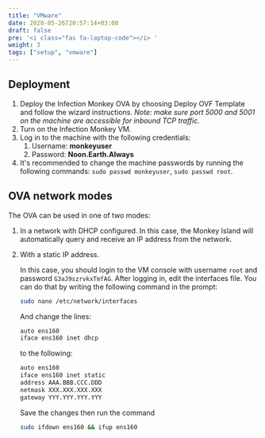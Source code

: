 ```yaml
---
title: "VMware"
date: 2020-05-26T20:57:14+03:00
draft: false
pre: '<i class="fas fa-laptop-code"></i> '
weight: 3
tags: ["setup", "vmware"] 
---
```


## Deployment

1. Deploy the Infection Monkey OVA by choosing Deploy OVF Template and follow the wizard instructions. *Note: make sure port 5000 and 5001 on the machine are accessible for inbound TCP traffic.*
2. Turn on the Infection Monkey VM.
3. Log in to the machine with the following credentials:
   1. Username: **monkeyuser**
   2. Password: **Noon.Earth.Always**
4. It's recommended to change the machine passwords by running the following commands: `sudo passwd monkeyuser`, `sudo passwd root`.

## OVA network modes

The OVA can be used in one of two modes:

1. In a network with DHCP configured. In this case, the Monkey Island will automatically query and receive an IP address from the network.
1. With a static IP address.

    In this case, you should login to the VM console with
username `root` and password `G3aJ9szrvkxTmfAG`. After logging in, edit the interfaces file. You can do that by writing the following command in the prompt:

    ```sh
    sudo nano /etc/network/interfaces
    ```

    And change the lines:

    ```sh
    auto ens160
    iface ens160 inet dhcp
    ```

    to the following:

    ```sh
    auto ens160
    iface ens160 inet static
    address AAA.BBB.CCC.DDD
    netmask XXX.XXX.XXX.XXX
    gateway YYY.YYY.YYY.YYY
    ```

    Save the changes then run the command

    ```sh
    sudo ifdown ens160 && ifup ens160
    ```
